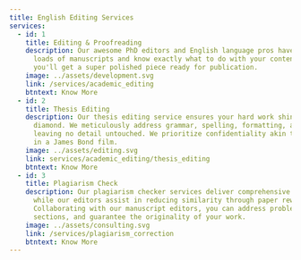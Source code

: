 ```yaml
---
title: English Editing Services
services:
  - id: 1
    title: Editing & Proofreading
    description: Our awesome PhD editors and English language pros have worked on
      loads of manuscripts and know exactly what to do with your content. So
      you'll get a super polished piece ready for publication.
    image: ../assets/development.svg
    link: /services/academic_editing
    btntext: Know More
  - id: 2
    title: Thesis Editing
    description: Our thesis editing service ensures your hard work shines like a
      diamond. We meticulously address grammar, spelling, formatting, and style,
      leaving no detail untouched. We prioritize confidentiality akin to a spy
      in a James Bond film.
    image: ../assets/editing.svg
    link: services/academic_editing/thesis_editing
    btntext: Know More
  - id: 3
    title: Plagiarism Check
    description: Our plagiarism checker services deliver comprehensive reports,
      while our editors assist in reducing similarity through paper rewriting.
      Collaborating with our manuscript editors, you can address problematic
      sections, and guarantee the originality of your work.
    image: ../assets/consulting.svg
    link: /services/plagiarism_correction
    btntext: Know More
---
```

